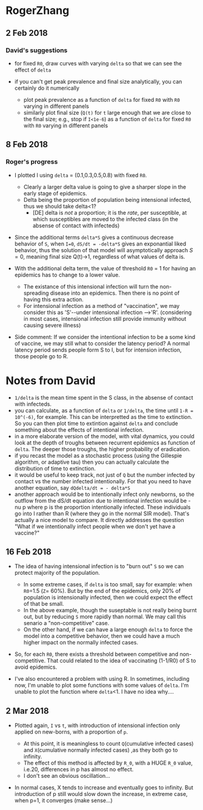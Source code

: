 # RogerZhang

## 2 Feb 2018

### David's suggestions

- for fixed `R0`, draw curves with varying `delta` so that we can see the effect of `delta`

- if you can't get peak prevalence and final size analytically, you can certainly do it numerically
    - plot peak prevalence as a function of `delta` for fixed `R0` with `R0` varying in different panels
    - similarly plot final size (`Q(t)` for `t` large enough that we are close to the final size; e.g., stop if `I<1e-6`) as a function of `delta` for fixed `R0` with `R0` varying in different panels
    
## 8 Feb 2018

### Roger's progress

- I plotted I using `delta` = (0.1,0.3,0.5,0.8) with fixed `R0`.
    - Clearly a larger delta value is going to give a sharper slope in the early stage of epidemics. 
    - Delta being the proportion of population being intensional infected, thus we should take delta<1?
        - [DE] delta is _not_ a proportion; it is the _rate_, per susceptible, at which susceptibles are moved to the infected class (in the absense of contact with infecteds)

- Since the additional terms `delta*S` gives a continuous decrease behavior of `S`, when `I=0`, `dS/dt = -delta*S` gives an exponantial liked behavior, thus the solution of that model will asymptotically approach $S=0$, meaning final size Q(t)->1, regardless of what values of delta is.

- With the additional delta term, the value of threshold `R0` = 1 for having an epidemics has to change to a lower value.
    - The existance of this intensional infection will turn the non-spreading disease into an epidemics. Then there is no point of having this extra action.
    - For intensional infection as a method of "vaccination", we may consider this as 'S'--under intensional infection -->'R'. (considering in most cases, intensional infection still provide immunity without causing severe illness)

- Side comment: If we consider the intentional infection to be a some kind of vaccine, we may still what to consider the latency period? A normal latency period sends people form S to I, but for intension infection, those people go to R.

# Notes from David

- `1/delta` is the mean time spent in the S class, in the absense of contact with infecteds.
- you can calculate, as a function of `delta` or `1/delta`, the time until `1-R = 10^(-6)`, for example.  This can be interpretted as the time to extinction.  So you can then plot time to extintion against `delta` and conclude something about the effects of intentional infection.
- in a more elaborate version of the model, with vital dynamics, you could look at the depth of troughs between recurrent epidemics as function of `delta`.  The deeper those troughs, the higher probability of eradication.
- if you recast the model as a stochastic process (using the Gillespie algorithm, or adaptive tau) then you can actually calculate the distribution of time to extinction.
- it would be useful to keep track, not just of `Q` but the number infected by contact vs the number infected intentionally.  For that you need to have another equation, say `dQdelta/dt = - delta*S`
- another approach would be to intentionally infect only newborns, so the outflow from the dS/dt equation due to intentional infection would be -nu p where p is the proportion intentionally infected.  These individuals go into I rather than R (where they go in the normal SIR model).  That's actually a nice model to compare.  It directly addresses the question "What if we intentionally infect people when we don't yet have a vaccine?"

## 16 Feb 2018

- The idea of having intensional infection is to "burn out" `S` so we can protect majority of the population.
    - In some extreme cases, if `delta` is too small, say for example: when `R0`=1.5 (`Z`= 60%). But by the end of the epidemics, only 20% of population is intensionally infected, then we could expect the effect of that be small.
    - In the above example, though the suseptable is not really being burnt out, but by reducing `S` more rapidly than normal. We may call this senario a "non-competitive" case.
    - On the other hand, if we can have a large enough `delta` to force the model into a competitive behavior, then we could have a much higher impact on the normally infected cases.

- So, for each `R0`, there exists a threshold between competitive and non-competitive. That could related to the idea of vaccinating (1-1/R0) of S to avoid epidemics.
- I've also encountered a problem with using R. In sometimes, including now, I'm unable to plot some functions with some values of `delta`. I'm unable to plot the function where `delta`<1. I have no idea why....


## 2 Mar 2018

- Plotted again, `I` vs `t`, with introduction of intensional infection only applied on new-borns, with a proportion of `p`.
    - At this point, it is meaningless to count `Q`(cumulative infected cases) and `X`(cumulative normally infected cases) ,as they both go to infinity.
    - The effect of this method is affected by `R_0`, with a HUGE `R_0` value, i.e.20, differences in p has almost no effect.
    - I don't see an obvious oscillation...

- In normal cases, X tends to increase and eventually goes to infinity. But introduction of p still would slow down the increase, in extreme case, when p=1, it converges (make sense...)